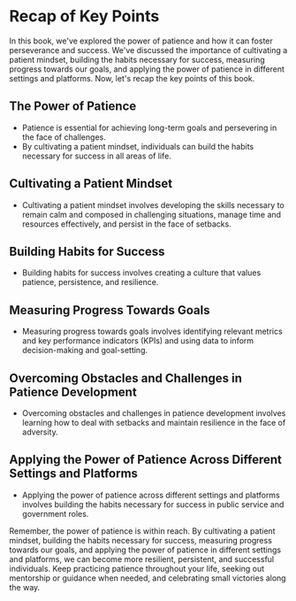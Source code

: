 # Recap of Key Points

In this book, we've explored the power of patience and how it can foster perseverance and success. We've discussed the importance of cultivating a patient mindset, building the habits necessary for success, measuring progress towards our goals, and applying the power of patience in different settings and platforms. Now, let's recap the key points of this book.

The Power of Patience
---------------------

* Patience is essential for achieving long-term goals and persevering in the face of challenges.
* By cultivating a patient mindset, individuals can build the habits necessary for success in all areas of life.

Cultivating a Patient Mindset
-----------------------------

* Cultivating a patient mindset involves developing the skills necessary to remain calm and composed in challenging situations, manage time and resources effectively, and persist in the face of setbacks.

Building Habits for Success
---------------------------

* Building habits for success involves creating a culture that values patience, persistence, and resilience.

Measuring Progress Towards Goals
--------------------------------

* Measuring progress towards goals involves identifying relevant metrics and key performance indicators (KPIs) and using data to inform decision-making and goal-setting.

Overcoming Obstacles and Challenges in Patience Development
-----------------------------------------------------------

* Overcoming obstacles and challenges in patience development involves learning how to deal with setbacks and maintain resilience in the face of adversity.

Applying the Power of Patience Across Different Settings and Platforms
----------------------------------------------------------------------

* Applying the power of patience across different settings and platforms involves building the habits necessary for success in public service and government roles.

Remember, the power of patience is within reach. By cultivating a patient mindset, building the habits necessary for success, measuring progress towards our goals, and applying the power of patience in different settings and platforms, we can become more resilient, persistent, and successful individuals. Keep practicing patience throughout your life, seeking out mentorship or guidance when needed, and celebrating small victories along the way.
